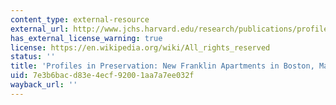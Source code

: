 ```yaml
---
content_type: external-resource
external_url: http://www.jchs.harvard.edu/research/publications/profiles-preservation-new-franklin-apartments-boston-massachusetts
has_external_license_warning: true
license: https://en.wikipedia.org/wiki/All_rights_reserved
status: ''
title: 'Profiles in Preservation: New Franklin Apartments in Boston, Massachusetts'
uid: 7e3b6bac-d83e-4ecf-9200-1aa7a7ee032f
wayback_url: ''
---
```

